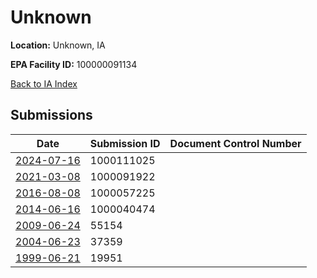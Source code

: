 # Unknown

**Location:** Unknown, IA

**EPA Facility ID:** 100000091134

[Back to IA Index](../../index.md)

## Submissions

| Date | Submission ID | Document Control Number |
|------|--------------|-------------------------|
| [2024-07-16](submissions/1000111025.md) | 1000111025 |  |
| [2021-03-08](submissions/1000091922.md) | 1000091922 |  |
| [2016-08-08](submissions/1000057225.md) | 1000057225 |  |
| [2014-06-16](submissions/1000040474.md) | 1000040474 |  |
| [2009-06-24](submissions/55154.md) | 55154 |  |
| [2004-06-23](submissions/37359.md) | 37359 |  |
| [1999-06-21](submissions/19951.md) | 19951 |  |
